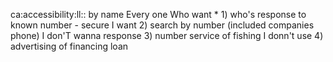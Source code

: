 ca:accessibility:ll:: by name
Every one Who want * 1) who's response to known number - secure
I want  2) search by number (included companies phone)
I don'T wanna response   3) number service of fishing
I donn't use  4) advertising of financing loan

